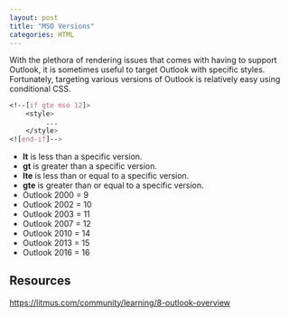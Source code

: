 ```yaml
---
layout: post
title: "MSO Versions"
categories: HTML
---
```



With the plethora of rendering issues that comes with having to support Outlook, it is sometimes useful to target Outlook with specific styles. Fortunately, targeting various versions of Outlook is relatively easy using conditional CSS.

```css
<!--[if gte mso 12]>
    <style>
         ...
    </style>
<![end-if]-->
```

- **lt** is less than a specific version.
- **gt** is greater than a specific version.
- **lte** is less than or equal to a specific version.
- **gte** is greater than or equal to a specific version.
- Outlook 2000 = 9
- Outlook 2002 = 10
- Outlook 2003 = 11
- Outlook 2007 = 12
- Outlook 2010 = 14
- Outlook 2013 = 15
- Outlook 2016 = 16

## Resources
https://litmus.com/community/learning/8-outlook-overview